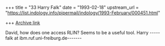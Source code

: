 +++
title = "33 Harry Falk"
date = "1993-02-18"
upstream_url = "https://list.indology.info/pipermail/indology/1993-February/000451.html"

+++
[Archive link](https://list.indology.info/pipermail/indology/1993-February/000451.html)

David,
how does one access RLIN? Seems to be a useful tool.
Harry
-----falk at ibm.ruf.uni-freiburg.de-------





